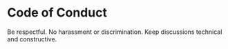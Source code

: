 # Code of Conduct
Be respectful. No harassment or discrimination. Keep discussions technical and constructive.

